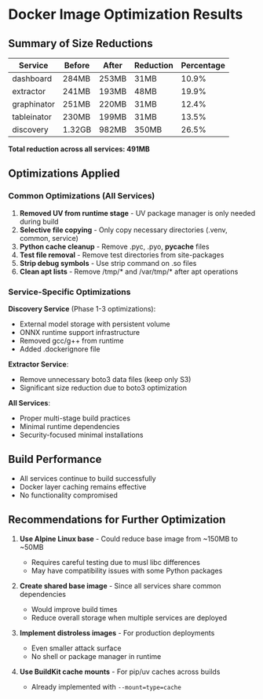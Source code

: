 # Docker Image Optimization Results

## Summary of Size Reductions

| Service | Before | After | Reduction | Percentage |
|-------------|--------|--------|-----------|------------|
| dashboard | 284MB | 253MB | 31MB | 10.9% |
| extractor | 241MB | 193MB | 48MB | 19.9% |
| graphinator | 251MB | 220MB | 31MB | 12.4% |
| tableinator | 230MB | 199MB | 31MB | 13.5% |
| discovery | 1.32GB | 982MB | 350MB | 26.5% |

**Total reduction across all services: 491MB**

## Optimizations Applied

### Common Optimizations (All Services)

1. **Removed UV from runtime stage** - UV package manager is only needed during build
1. **Selective file copying** - Only copy necessary directories (.venv, common, service)
1. **Python cache cleanup** - Remove .pyc, .pyo, __pycache__ files
1. **Test file removal** - Remove test directories from site-packages
1. **Strip debug symbols** - Use strip command on .so files
1. **Clean apt lists** - Remove /tmp/\* and /var/tmp/\* after apt operations

### Service-Specific Optimizations

**Discovery Service** (Phase 1-3 optimizations):

- External model storage with persistent volume
- ONNX runtime support infrastructure
- Removed gcc/g++ from runtime
- Added .dockerignore file

**Extractor Service**:

- Remove unnecessary boto3 data files (keep only S3)
- Significant size reduction due to boto3 optimization

**All Services**:

- Proper multi-stage build practices
- Minimal runtime dependencies
- Security-focused minimal installations

## Build Performance

- All services continue to build successfully
- Docker layer caching remains effective
- No functionality compromised

## Recommendations for Further Optimization

1. **Use Alpine Linux base** - Could reduce base image from ~150MB to ~50MB

   - Requires careful testing due to musl libc differences
   - May have compatibility issues with some Python packages

1. **Create shared base image** - Since all services share common dependencies

   - Would improve build times
   - Reduce overall storage when multiple services are deployed

1. **Implement distroless images** - For production deployments

   - Even smaller attack surface
   - No shell or package manager in runtime

1. **Use BuildKit cache mounts** - For pip/uv caches across builds

   - Already implemented with `--mount=type=cache`
